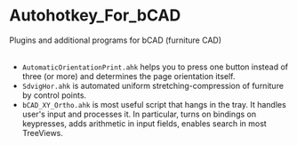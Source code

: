 # Autohotkey_For_bCAD
Plugins and additional programs for bCAD (furniture CAD)
<br><ul>
<br><li><code>AutomaticOrientationPrint.ahk</code> helps you to press one button instead of three (or more) and determines the page orientation itself.
<br><li><code>SdvigHor.ahk</code> is automated uniform stretching-compression of furniture by control points.
<br><li><code>bCAD_XY_Ortho.ahk</code> is most useful script that hangs in the tray. It handles user's input and processes it. In particular, turns on bindings on keypresses, adds arithmetic in input fields, enables search in most TreeViews.
 </ul>
